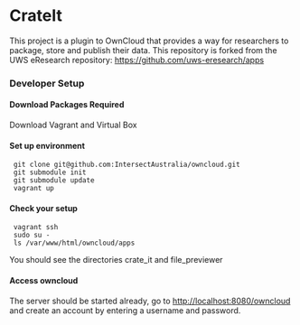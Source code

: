CrateIt 
=======

This project is a plugin to OwnCloud that provides a way for researchers to package, store and publish their data.  This repository is forked from the UWS eResearch repository: https://github.com/uws-eresearch/apps 

### Developer Setup

#### Download Packages Required
Download Vagrant and Virtual Box

#### Set up environment

     git clone git@github.com:IntersectAustralia/owncloud.git
     git submodule init
     git submodule update
     vagrant up
     
#### Check your setup
     
     vagrant ssh
     sudo su -
     ls /var/www/html/owncloud/apps
     
You should see the directories crate_it and file_previewer

#### Access owncloud
The server should be started already, go to [http://localhost:8080/owncloud](http://localhost:8080/owncloud) and create an account by entering a username and password.
    
